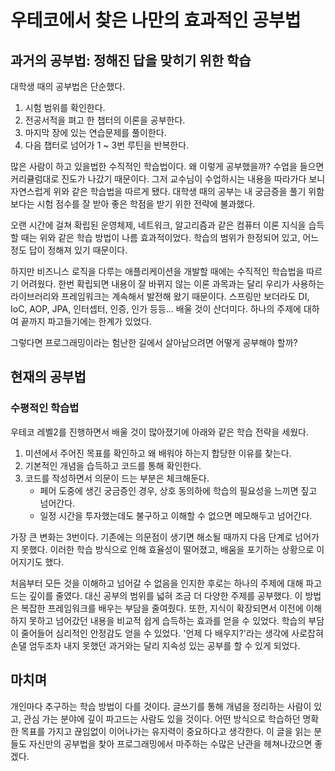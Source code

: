 # 우테코에서 찾은 나만의 효과적인 공부법

## 과거의 공부법: 정해진 답을 맞히기 위한 학습

대학생 때의 공부법은 단순했다.

1. 시험 범위를 확인한다.
2. 전공서적을 펴고 한 챕터의 이론을 공부한다.
3. 마지막 장에 있는 연습문제를 풀이한다.
4. 다음 챕터로 넘어가 1 ~ 3번 루틴을 반복한다.

많은 사람이 하고 있을법한 수직적인 학습법이다. 왜 이렇게 공부했을까? 수업을 들으면 커리큘럼대로 진도가 나갔기 때문이다. 그저 교수님이 수업하시는 내용을 따라가다 보니 자연스럽게 위와 같은 학습법을 따르게 됐다. 대학생 때의 공부는 내 궁금증을 풀기 위함보다는 시험 점수를 잘 받아 좋은 학점을 받기 위한 전략에 불과했다.

오랜 시간에 걸쳐 확립된 운영체제, 네트워크, 알고리즘과 같은 컴퓨터 이론 지식을 습득할 때는 위와 같은 학습 방법이 나름 효과적이었다. 학습의 범위가 한정되어 있고, 어느 정도 답이 정해져 있기 때문이다.

하지만 비즈니스 로직을 다루는 애플리케이션을 개발할 때에는 수직적인 학습법을 따르기 어려웠다. 한번 확립되면 내용이 잘 바뀌지 않는 이론 과목과는 달리 우리가 사용하는 라이브러리와 프레임워크는 계속해서 발전해 왔기 때문이다. 스프링만 보더라도 DI, IoC, AOP, JPA, 인터셉터, 인증, 인가 등등... 배울 것이 산더미다. 하나의 주제에 대하여 끝까지 파고들기에는 한계가 있었다.

그렇다면 프로그래밍이라는 험난한 길에서 살아남으려면 어떻게 공부해야 할까?

## 현재의 공부법

### 수평적인 학습법

우테코 레벨2를 진행하면서 배울 것이 많아졌기에 아래와 같은 학습 전략을 세웠다.

1. 미션에서 주어진 목표를 확인하고 왜 배워야 하는지 합당한 이유를 찾는다.
2. 기본적인 개념을 습득하고 코드를 통해 확인한다.
3. 코드를 작성하면서 의문이 드는 부분은 체크해둔다. 
    - 페어 도중에 생긴 궁금증인 경우, 상호 동의하에 학습의 필요성을 느끼면 짚고 넘어간다.
    - 일정 시간을 투자했는데도 불구하고 이해할 수 없으면 메모해두고 넘어간다.

가장 큰 변화는 3번이다. 기존에는 의문점이 생기면 해소될 때까지 다음 단계로 넘어가지 못했다. 이러한 학습 방식으로 인해 효율성이 떨어졌고, 배움을 포기하는 상황으로 이어지기도 했다.

처음부터 모든 것을 이해하고 넘어갈 수 없음을 인지한 후로는 하나의 주제에 대해 파고드는 깊이를 줄였다. 대신 공부의 범위를 넓혀 조금 더 다양한 주제를 공부했다. 이 방법은 복잡한 프레임워크를 배우는 부담을 줄여줬다. 또한, 지식이 확장되면서 이전에 이해하지 못하고 넘어갔던 내용을 비교적 쉽게 습득하는 효과를 얻을 수 있었다. 학습의 부담이 줄어들어 심리적인 안정감도 얻을 수 있었다. '언제 다 배우지?'라는 생각에 사로잡혀 손댈 엄두조차 내지 못했던 과거와는 달리 지속성 있는 공부를 할 수 있게 되었다.

## 마치며

개인마다 추구하는 학습 방법이 다를 것이다. 글쓰기를 통해 개념을 정리하는 사람이 있고, 관심 가는 분야에 깊이 파고드는 사람도 있을 것이다. 어떤 방식으로 학습하던 명확한 목표를 가지고 끊임없이 이어나가는 유지력이 중요하다고 생각한다. 이 글을 읽는 분들도 자신만의 공부법을 찾아 프로그래밍에서 마주하는 수많은 난관을 헤쳐나갔으면 좋겠다.
